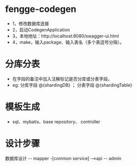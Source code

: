# fengge-codegen
- 1，修改数据库连接
- 2，启动CodegenApplication
- 3，本地地址：http://localhost:8080/swagger-ui.html
- 4，make，输入package、输入表名（多个表逗号分隔）。

# 分库分表
- 在字段的备注中加入注解标记是否分库或分表字段。
- eg: 分库字段 @{shardingDB} ； 分表字段 @{shardingTable}

# 模板生成
- sql、mybatis、base repository、 controller

# 设计步骤
数据库设计 -- mapper -[common service] -->api -- admin

